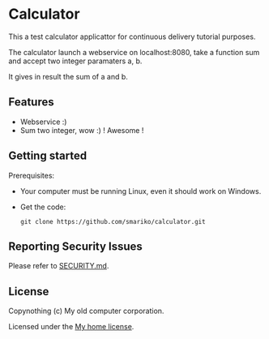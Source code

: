 # Calculator
This a test calculator applicattor for continuous delivery tutorial purposes.

The calculator launch a webservice on localhost:8080, take a function sum and accept two integer paramaters a, b.

It gives in result the sum of a and b.


## Features
- Webservice :)
- Sum two integer, wow :) ! Awesome !

## Getting started
Prerequisites:
- Your computer must be running Linux, even it should work on Windows.

- Get the code:
    ```
    git clone https://github.com/smariko/calculator.git
    ```

## Reporting Security Issues
Please refer to [SECURITY.md](./SECURITY.md).

## License
Copynothing (c) My old computer corporation.

Licensed under the [My home license](./LICENSE).


